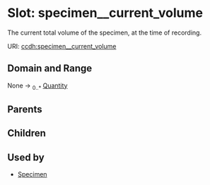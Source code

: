 
# Slot: specimen__current_volume


The current total volume of the specimen, at the time of recording.

URI: [ccdh:specimen__current_volume](https://example.org/ccdh/specimen__current_volume)


## Domain and Range

None ->  <sub>0..*</sub> [Quantity](Quantity.md)

## Parents


## Children


## Used by

 * [Specimen](Specimen.md)
